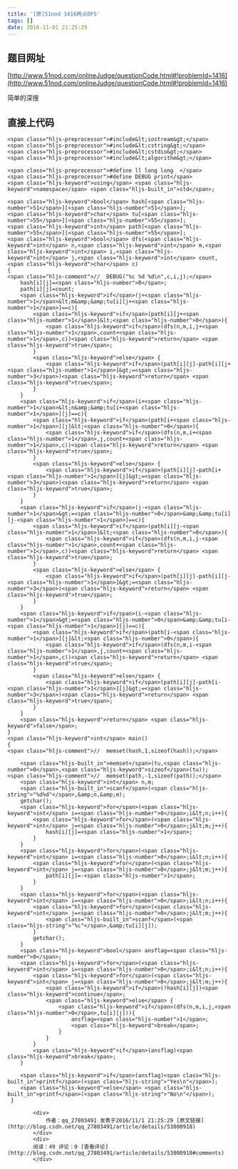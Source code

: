 ```yaml
---
title: '[原]51nod 1416两点DFS'
tags: []
date: 2016-11-01 21:25:29
---
```


## 题目网址

[http://www.51nod.com/onlineJudge/questionCode.html#!problemId=1416](http://www.51nod.com/onlineJudge/questionCode.html#!problemId=1416)

简单的深搜

## 直接上代码

    <span class="hljs-preprocessor">#include&lt;iostream&gt;</span>
    <span class="hljs-preprocessor">#include&lt;cstring&gt;</span>
    <span class="hljs-preprocessor">#include&lt;cstdio&gt;</span>
    <span class="hljs-preprocessor">#include&lt;algorithm&gt;</span>

    <span class="hljs-preprocessor">#define ll long long  </span>
    <span class="hljs-preprocessor">#define DEBUG print</span>
    <span class="hljs-keyword">using</span> <span class="hljs-keyword">namespace</span> <span class="hljs-built_in">std</span>;

    <span class="hljs-keyword">bool</span> hash[<span class="hljs-number">51</span>][<span class="hljs-number">51</span>];
    <span class="hljs-keyword">char</span> tu[<span class="hljs-number">55</span>][<span class="hljs-number">55</span>];
    <span class="hljs-keyword">int</span> path[<span class="hljs-number">55</span>][<span class="hljs-number">55</span>];
    <span class="hljs-keyword">bool</span> dfs(<span class="hljs-keyword">int</span> n,<span class="hljs-keyword">int</span> m,<span class="hljs-keyword">int</span> i,<span class="hljs-keyword">int</span> j,<span class="hljs-keyword">int</span> count,<span class="hljs-keyword">char</span> c)
    {
    <span class="hljs-comment">//  DEBUG("%c %d %d\n",c,i,j);</span>
        hash[i][j]=<span class="hljs-number">0</span>;
        path[i][j]=count;
        <span class="hljs-keyword">if</span>(j+<span class="hljs-number">1</span>&lt;m&amp;&amp;tu[i][j+<span class="hljs-number">1</span>]==c){
            <span class="hljs-keyword">if</span>(path[i][j+<span class="hljs-number">1</span>]&lt;<span class="hljs-number">0</span>){
                <span class="hljs-keyword">if</span>(dfs(n,m,i,j+<span class="hljs-number">1</span>,count+<span class="hljs-number">1</span>,c))<span class="hljs-keyword">return</span> <span class="hljs-keyword">true</span>;
            }
            <span class="hljs-keyword">else</span> {
                <span class="hljs-keyword">if</span>(path[i][j]-path[i][j+<span class="hljs-number">1</span>]&gt;=<span class="hljs-number">3</span>)<span class="hljs-keyword">return</span> <span class="hljs-keyword">true</span>;
            } 
        }
        <span class="hljs-keyword">if</span>(i+<span class="hljs-number">1</span>&lt;n&amp;&amp;tu[i+<span class="hljs-number">1</span>][j]==c){
            <span class="hljs-keyword">if</span>(path[i+<span class="hljs-number">1</span>][j]&lt;<span class="hljs-number">0</span>){
                <span class="hljs-keyword">if</span>(dfs(n,m,i+<span class="hljs-number">1</span>,j,count+<span class="hljs-number">1</span>,c))<span class="hljs-keyword">return</span> <span class="hljs-keyword">true</span>;
            }
            <span class="hljs-keyword">else</span> {
                <span class="hljs-keyword">if</span>(path[i][j]-path[i+<span class="hljs-number">1</span>][j]&gt;=<span class="hljs-number">3</span>)<span class="hljs-keyword">return</span> <span class="hljs-keyword">true</span>;
            } 
        }
        <span class="hljs-keyword">if</span>(j-<span class="hljs-number">1</span>&gt;=<span class="hljs-number">0</span>&amp;&amp;tu[i][j-<span class="hljs-number">1</span>]==c){
            <span class="hljs-keyword">if</span>(path[i][j-<span class="hljs-number">1</span>]&lt;<span class="hljs-number">0</span>){
                <span class="hljs-keyword">if</span>(dfs(n,m,i,j-<span class="hljs-number">1</span>,count+<span class="hljs-number">1</span>,c))<span class="hljs-keyword">return</span> <span class="hljs-keyword">true</span>;
            }
            <span class="hljs-keyword">else</span> {
                <span class="hljs-keyword">if</span>(path[i][j]-path[i][j-<span class="hljs-number">1</span>]&gt;=<span class="hljs-number">3</span>)<span class="hljs-keyword">return</span> <span class="hljs-keyword">true</span>;
            } 
        }
        <span class="hljs-keyword">if</span>(i-<span class="hljs-number">1</span>&gt;=<span class="hljs-number">0</span>&amp;&amp;tu[i-<span class="hljs-number">1</span>][j]==c){
            <span class="hljs-keyword">if</span>(path[i-<span class="hljs-number">1</span>][j]&lt;<span class="hljs-number">0</span>){
                <span class="hljs-keyword">if</span>(dfs(n,m,i-<span class="hljs-number">1</span>,j,count+<span class="hljs-number">1</span>,c))<span class="hljs-keyword">return</span> <span class="hljs-keyword">true</span>;
            }
            <span class="hljs-keyword">else</span> {
                <span class="hljs-keyword">if</span>(path[i][j]-path[i-<span class="hljs-number">1</span>][j]&gt;=<span class="hljs-number">3</span>)<span class="hljs-keyword">return</span> <span class="hljs-keyword">true</span>;
            } 
        }
        <span class="hljs-keyword">return</span> <span class="hljs-keyword">false</span>;
    }
    <span class="hljs-keyword">int</span> main()
    {
    <span class="hljs-comment">//  memset(hash,1,sizeof(hash));</span>

        <span class="hljs-built_in">memset</span>(tu,<span class="hljs-number">0</span>,<span class="hljs-keyword">sizeof</span>(tu));
    <span class="hljs-comment">//  memset(path,-1,sizeof(path));</span>
        <span class="hljs-keyword">int</span> n,m;
        <span class="hljs-built_in">scanf</span>(<span class="hljs-string">"%d%d"</span>,&amp;n,&amp;m);
        getchar();
        <span class="hljs-keyword">for</span>(<span class="hljs-keyword">int</span> i=<span class="hljs-number">0</span>;i&lt;n;i++){
            <span class="hljs-keyword">for</span>(<span class="hljs-keyword">int</span> j=<span class="hljs-number">0</span>;j&lt;m;j++){
                hash[i][j]=<span class="hljs-number">1</span>;
            }
        }
        <span class="hljs-keyword">for</span>(<span class="hljs-keyword">int</span> i=<span class="hljs-number">0</span>;i&lt;n;i++){
            <span class="hljs-keyword">for</span>(<span class="hljs-keyword">int</span> j=<span class="hljs-number">0</span>;j&lt;m;j++){
                path[i][j]=-<span class="hljs-number">1</span>;
            }
        }
        <span class="hljs-keyword">for</span>(<span class="hljs-keyword">int</span> i=<span class="hljs-number">0</span>;i&lt;n;i++){
            <span class="hljs-keyword">for</span>(<span class="hljs-keyword">int</span> j=<span class="hljs-number">0</span>;j&lt;m;j++){
                <span class="hljs-built_in">scanf</span>(<span class="hljs-string">"%c"</span>,&amp;tu[i][j]);
            }
            getchar();
        }
        <span class="hljs-keyword">bool</span> ansflag=<span class="hljs-number">0</span>;
        <span class="hljs-keyword">for</span>(<span class="hljs-keyword">int</span> i=<span class="hljs-number">0</span>;i&lt;n;i++){
            <span class="hljs-keyword">for</span>(<span class="hljs-keyword">int</span> j=<span class="hljs-number">0</span>;j&lt;m;j++){
                <span class="hljs-keyword">if</span>(!hash[i][j])<span class="hljs-keyword">continue</span>;
                <span class="hljs-keyword">else</span> {
                    <span class="hljs-keyword">if</span>(dfs(n,m,i,j,<span class="hljs-number">0</span>,tu[i][j])){
                        ansflag=<span class="hljs-number">1</span>;
                        <span class="hljs-keyword">break</span>;
                    }
                }
            }
            <span class="hljs-keyword">if</span>(ansflag)<span class="hljs-keyword">break</span>;
        }

        <span class="hljs-keyword">if</span>(ansflag)<span class="hljs-built_in">printf</span>(<span class="hljs-string">"Yes\n"</span>);
        <span class="hljs-keyword">else</span> <span class="hljs-built_in">printf</span>(<span class="hljs-string">"No\n"</span>);
     } 

            <div>
                作者：qq_27803491 发表于2016/11/1 21:25:29 [原文链接](http://blog.csdn.net/qq_27803491/article/details/53000918)
            </div>
            <div>
            阅读：49 评论：0 [查看评论](http://blog.csdn.net/qq_27803491/article/details/53000918#comments)
            </div>